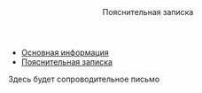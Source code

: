 <html lang="ru">
    <head>
        <meta charset="utf-8">
        <title>Резюме</title>
        <link rel="stylesheet" href="css/styles.css">
    </head>
    <body>
        <header>
            Пояснительная записка
        </header>
        <div class="content">
            <nav>
                <ul>
                    <li><a href="index.md">Основная информация</a></li>
                    <li><a href="explanatoryPage.md">Пояснительная записка</a></li>
                </ul>
            </nav>
        </div>
        <div id="explanatoryPage">
            <p>Здесь будет сопроводительное письмо</p>
        </div>
        <footer></footer>
    </body>
</html>